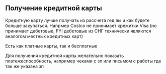 ## Получение кредитной карты

Кредитную карту лучше получать из рассчета гед вы и как будете больше закупаться. Напрмер Costco не принимает крежитки Visa (но принимает дебетовые, FYI дебетовые из СНГ технически являются аналогом местных кредитных карт)

Есть как платные карты, так и бесплатные

Для получения кредитной карты желательно показать платежеспособность, например чеками с зп или письмом с работы где так же указана зп

